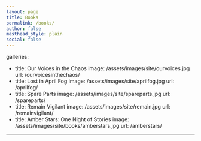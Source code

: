 ```yaml
---
layout: page
title: Books
permalink: /books/
author: false
masthead_style: plain
social: false
---
```

galleries:
  - title: Our Voices in the Chaos
    image: /assets/images/site/ourvoices.jpg
    url: /ourvoicesinthechaos/
  - title: Lost in April Fog
    image: /assets/images/site/aprilfog.jpg
    url: /aprilfog/
  - title: Spare Parts
    image: /assets/images/site/spareparts.jpg
    url: /spareparts/
  - title: Remain Vigilant
    image: /assets/images/site/remain.jpg
    url: /remainvigilant/
  - title: Amber Stars: One Night of Stories
    image: /assets/images/site/books/amberstars.jpg
    url: /amberstars/
---
